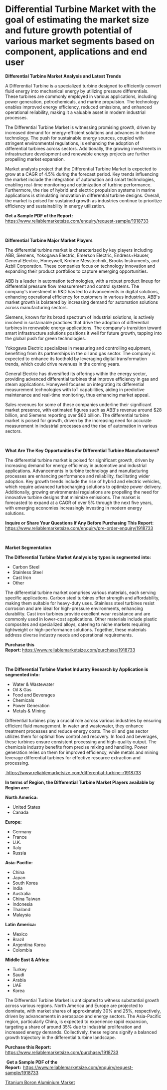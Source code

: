 <p><h1>Differential Turbine Market with the goal of estimating the market size and future growth potential of various market segments based on component, applications and end user</h1></p><p><strong>Differential Turbine Market Analysis and Latest Trends</strong></p>
<p><p>A Differential Turbine is a specialized turbine designed to efficiently convert fluid energy into mechanical energy by utilizing pressure differentials. These turbines are commonly employed in various applications, including power generation, petrochemicals, and marine propulsion. The technology enables improved energy efficiency, reduced emissions, and enhanced operational reliability, making it a valuable asset in modern industrial processes.</p><p>The Differential Turbine Market is witnessing promising growth, driven by increased demand for energy-efficient solutions and advances in turbine technology. The push for sustainable energy sources, coupled with stringent environmental regulations, is enhancing the adoption of differential turbines across sectors. Additionally, the growing investments in infrastructure development and renewable energy projects are further propelling market expansion.</p><p>Market analysts project that the Differential Turbine Market is expected to grow at a CAGR of 4.5% during the forecast period. Key trends influencing the market include the integration of automation and smart technologies, enabling real-time monitoring and optimization of turbine performance. Furthermore, the rise of hybrid and electric propulsion systems in marine applications is stimulating innovation in differential turbine designs. Overall, the market is poised for sustained growth as industries continue to prioritize efficiency and sustainability in energy utilization.</p></p>
<p><strong>Get a Sample PDF of the Report:&nbsp;</strong> <a href="https://www.reliablemarketsize.com/enquiry/request-sample/1918733?utm_campaign=3352&utm_medium=2&utm_source=Github&utm_content=ia&utm_term=28032025&utm_id=differential-turbine">https://www.reliablemarketsize.com/enquiry/request-sample/1918733</a></p>
<p>&nbsp;</p>
<p><strong>Differential Turbine Major Market Players</strong></p>
<p><p>The differential turbine market is characterized by key players including ABB, Siemens, Yokogawa Electric, Emerson Electric, Endress+Hauser, General Electric, Honeywell, Krohne Messtechnik, Brooks Instruments, and Azbil Corporation. These companies focus on technology innovation and expanding their product portfolios to capture emerging opportunities.</p><p>ABB is a leader in automation technologies, with a robust product lineup for differential pressure flow measurement and control systems. The company's investment in R&D has led to advancements in digital solutions, enhancing operational efficiency for customers in various industries. ABB's market growth is bolstered by increasing demand for automation solutions across manufacturing sectors.</p><p>Siemens, known for its broad spectrum of industrial solutions, is actively involved in sustainable practices that drive the adoption of differential turbines in renewable energy applications. The company's transition toward smart infrastructure solutions positions it well for future growth, tapping into the global push for green technologies.</p><p>Yokogawa Electric specializes in measuring and controlling equipment, benefiting from its partnerships in the oil and gas sector. The company is expected to enhance its foothold by leveraging digital transformation trends, which could drive revenues in the coming years.</p><p>General Electric has diversified its offerings within the energy sector, providing advanced differential turbines that improve efficiency in gas and steam applications. Honeywell focuses on integrating its differential measurement technologies with IoT capabilities, aiding in predictive maintenance and real-time monitoring, thus enhancing market appeal.</p><p>Sales revenues for some of these companies underline their significant market presence, with estimated figures such as ABB's revenue around $28 billion, and Siemens reporting over $60 billion. The differential turbine market is poised for growth, driven by the increasing need for accurate measurement in industrial processes and the rise of automation in various sectors.</p></p>
<p>&nbsp;</p>
<p><strong>What Are The Key Opportunities For Differential Turbine Manufacturers?</strong></p>
<p><p>The differential turbine market is poised for significant growth, driven by increasing demand for energy efficiency in automotive and industrial applications. Advancements in turbine technology and manufacturing processes are enhancing performance and reliability, facilitating wider adoption. Key growth trends include the rise of hybrid and electric vehicles, which require advanced turbocharging solutions to optimize power delivery. Additionally, growing environmental regulations are propelling the need for innovative turbine designs that minimize emissions. The market is forecasted to expand at a CAGR of over 5% through the next five years, with emerging economies increasingly investing in modern energy solutions.</p></p>
<p><strong>Inquire or Share Your Questions If Any Before Purchasing This Report:</strong> <a href="https://www.reliablemarketsize.com/enquiry/pre-order-enquiry/1918733?utm_campaign=3352&utm_medium=2&utm_source=Github&utm_content=ia&utm_term=28032025&utm_id=differential-turbine">https://www.reliablemarketsize.com/enquiry/pre-order-enquiry/1918733</a></p>
<p>&nbsp;</p>
<p><strong>Market Segmentation</strong></p>
<p><strong>The Differential Turbine Market Analysis by types is segmented into:</strong></p>
<p><ul><li>Carbon Steel</li><li>Stainless Steel</li><li>Cast Iron</li><li>Other</li></ul></p>
<p><p>The differential turbine market comprises various materials, each serving specific applications. Carbon steel turbines offer strength and affordability, making them suitable for heavy-duty uses. Stainless steel turbines resist corrosion and are ideal for high-pressure environments, enhancing durability. Cast iron turbines provide excellent wear resistance and are commonly used in lower-cost applications. Other materials include plastic composites and specialized alloys, catering to niche markets requiring lightweight or high-performance solutions. Together, these materials address diverse industry needs and operational requirements.</p></p>
<p><strong>Purchase this Report:&nbsp;</strong><a href="https://www.reliablemarketsize.com/purchase/1918733?utm_campaign=3352&utm_medium=2&utm_source=Github&utm_content=ia&utm_term=28032025&utm_id=differential-turbine">https://www.reliablemarketsize.com/purchase/1918733</a></p>
<p>&nbsp;</p>
<p><strong>The Differential Turbine Market Industry Research by Application is segmented into:</strong></p>
<p><ul><li>Water & Wastewater</li><li>Oil & Gas</li><li>Food and Beverages</li><li>Chemicals</li><li>Power Generation</li><li>Metals & Mining</li></ul></p>
<p><p>Differential turbines play a crucial role across various industries by ensuring efficient fluid management. In water and wastewater, they enhance treatment processes and reduce energy costs. The oil and gas sector utilizes them for optimal flow control and recovery. In food and beverages, these turbines ensure consistent processing and high-quality output. The chemicals industry benefits from precise mixing and handling. Power generation relies on them for improved efficiency, while metals and mining leverage differential turbines for effective resource extraction and processing.</p></p>
<p><a href="https://www.reliablemarketsize.com/differential-turbine-r1918733?utm_campaign=3352&utm_medium=2&utm_source=Github&utm_content=ia&utm_term=28032025&utm_id=differential-turbine">&nbsp;https://www.reliablemarketsize.com/differential-turbine-r1918733</a></p>
<p><strong>In terms of Region, the Differential Turbine Market Players available by Region are:</strong></p>
<p>
    <p> <strong> North America: </strong>
        <ul>
            <li>United States</li>
            <li>Canada</li>
        </ul>
        </p> 
    <p> <strong> Europe: </strong>
        <ul>
            <li>Germany</li>
            <li>France</li>
            <li>U.K.</li>
            <li>Italy</li>
            <li>Russia</li>
        </ul>
        </p> 
    <p> <strong> Asia-Pacific: </strong>
        <ul>
            <li>China</li>
            <li>Japan</li>
            <li>South Korea</li>
            <li>India</li>
            <li>Australia</li>
            <li>China Taiwan</li>
            <li>Indonesia</li>
            <li>Thailand</li>
            <li>Malaysia</li>
        </ul>
        </p> 
    <p> <strong> Latin America: </strong>
        <ul>
            <li>Mexico</li>
            <li>Brazil</li>
            <li>Argentina Korea</li>
            <li>Colombia</li>
        </ul>
        </p> 
    <p> <strong> Middle East & Africa: </strong>
        <ul>
            <li>Turkey</li>
            <li>Saudi</li>
            <li>Arabia</li>
            <li>UAE</li>
            <li>Korea</li>
        </ul>
    </p>
    </p>
<p><p>The Differential Turbine Market is anticipated to witness substantial growth across various regions. North America and Europe are projected to dominate, with market shares of approximately 30% and 25%, respectively, driven by advancements in aerospace and energy sectors. The Asia-Pacific region, particularly China, is expected to experience rapid expansion, targeting a share of around 35% due to industrial proliferation and increased energy demands. Collectively, these regions signify a balanced growth trajectory in the differential turbine landscape.</p></p>
<p><strong>Purchase this Report: </strong><a href="https://www.reliablemarketsize.com/purchase/1918733?utm_campaign=3352&utm_medium=2&utm_source=Github&utm_content=ia&utm_term=28032025&utm_id=differential-turbine">https://www.reliablemarketsize.com/purchase/1918733</a></p>
<p>&nbsp;<strong>Get a Sample PDF of the Report:&nbsp;&nbsp;</strong><a href="https://www.reliablemarketsize.com/enquiry/request-sample/1918733?utm_campaign=3352&utm_medium=2&utm_source=Github&utm_content=ia&utm_term=28032025&utm_id=differential-turbine">https://www.reliablemarketsize.com/enquiry/request-sample/1918733</a></p>
<p><strong></strong></p>
<p><p><a href="https://github.com/boccalyver5k/Market-Research-Report-List-1/blob/main/titanium-boron-aluminium-market.md?utm_campaign=3352&utm_medium=2&utm_source=Github&utm_content=ia&utm_term=28032025&utm_id=differential-turbine">Titanium Boron Aluminium Market</a></p></p>